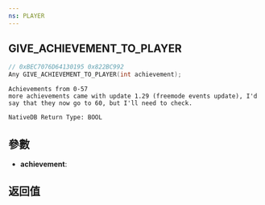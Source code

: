 ```yaml
---
ns: PLAYER
---
```

## GIVE_ACHIEVEMENT_TO_PLAYER

```c
// 0xBEC7076D64130195 0x822BC992
Any GIVE_ACHIEVEMENT_TO_PLAYER(int achievement);
```

```
Achievements from 0-57  
more achievements came with update 1.29 (freemode events update), I'd say that they now go to 60, but I'll need to check.  
```

```
NativeDB Return Type: BOOL
```

## 參數
* **achievement**: 

## 返回值
